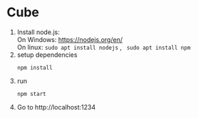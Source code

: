 # Cube

1) Install node.js:<br />
	On Windows: https://nodejs.org/en/ <br />
	On linux:
		```
		sudo apt install nodejs
		```
		, ``` 
		sudo apt install npm
		```
2) setup dependencies
	```
	npm install
	```
3) run
	```
	npm start
	```
4) Go to http://localhost:1234
